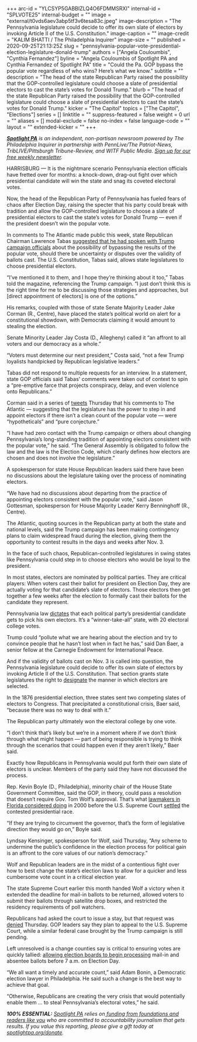 +++
arc-id = "YLCSYP5GABBIZLQ4O6FDMMSRXI"
internal-id = "SPLVOTE25"
internal-budget = ""
image = "external/t0vds6aev3abp5tf3v6tesa83c.jpeg"
image-description = "The Pennsylvania legislature could decide to offer its own slate of electors by invoking Article II of the U.S. Constitution."
image-caption = ""
image-credit = "KALIM BHATTI / The Philadelphia Inquirer"
image-size = ""
published = 2020-09-25T21:13:25Z
slug = "pennsylvania-popular-vote-presidential-election-legislature-donald-trump"
authors = ["Angela Couloumbis", "Cynthia Fernandez"]
byline = "Angela Couloumbis of Spotlight PA and Cynthia Fernandez of Spotlight PA"
title = "Could the Pa. GOP bypass the popular vote regardless of who wins? Here’s what we know."
subtitle = ""
description = "The head of the state Republican Party raised the possibility that the GOP-controlled legislature could choose a slate of presidential electors to cast the state’s votes for Donald Trump."
blurb = "The head of the state Republican Party raised the possibility that the GOP-controlled legislature could choose a slate of presidential electors to cast the state’s votes for Donald Trump."
kicker = "The Capitol"
topics = ["The Capitol", "Elections"]
series = []
linktitle = ""
suppress-featured = false
weight = 0
url = ""
aliases = []
modal-exclude = false
no-index = false
language-code = ""
layout = ""
extended-kicker = ""
+++

<a href="https://www.spotlightpa.org/"><i><b>Spotlight PA</b></i></a><i> is an independent, non-partisan newsroom powered by The Philadelphia Inquirer in partnership with PennLive/The Patriot-News, TribLIVE/Pittsburgh Tribune-Review, and WITF Public Media. </i><a href="https://www.spotlightpa.org/newsletters"><i>Sign up for our free weekly newsletter</i></a><i>.</i>

HARRISBURG — It is the nightmare scenario Pennsylvania election officials have fretted over for months: a knock-down, drag-out fight over which presidential candidate will win the state and snag its coveted electoral votes.

Now, the head of the Republican Party of Pennsylvania has fueled fears of chaos after Election Day, raising the specter that his party could break with tradition and allow the GOP-controlled legislature to choose a slate of presidential electors to cast the state’s votes for Donald Trump — even if the president doesn’t win the popular vote.

In comments to The Atlantic made public this week, state Republican Chairman Lawrence Tabas <a href="https://www.theatlantic.com/magazine/archive/2020/11/what-if-trump-refuses-concede/616424/">suggested that he had spoken with Trump campaign officials</a> about the possibility of bypassing the results of the popular vote, should there be uncertainty or disputes over the validity of ballots cast. The U.S. Constitution, Tabas said, allows state legislatures to choose presidential electors.

“I’ve mentioned it to them, and I hope they’re thinking about it too,” Tabas told the magazine, referencing the Trump campaign. “I just don’t think this is the right time for me to be discussing those strategies and approaches, but [direct appointment of electors] is one of the options.”

His remarks, coupled with those of state Senate Majority Leader Jake Corman (R., Centre), have placed the state’s political world on alert for a constitutional showdown, with Democrats claiming it would amount to stealing the election.

Senate Minority Leader Jay Costa (D., Allegheny) called it “an affront to all voters and our democracy as a whole.”

“Voters must determine our next president,” Costa said, “not a few Trump loyalists handpicked by Republican legislative leaders.”

<script src="https://www.spotlightpa.org/embed.js" async></script><div data-spl-embed-version="1" data-spl-src="https://www.spotlightpa.org/embeds/donate/?teaser_text=Spotlight%20PA%20provides%20essential%2C%20public-service%20journalism%20thanks%20to%20readers%20like%20you.%20Help%20us%20continue%20that%20work."></div>

Tabas did not respond to multiple requests for an interview. In a statement, state GOP officials said Tabas' comments were taken out of context to spin a “pre-emptive farce that projects conspiracy, delay, and even violence onto Republicans.”

Corman said in a series of <a href="https://twitter.com/jakecorman/status/1309276095984939010?s=21">tweets</a> Thursday that his comments to The Atlantic — suggesting that the legislature has the power to step in and appoint electors if there isn’t a clean count of the popular vote — were “hypotheticals” and “pure conjecture.”

“I have had zero contact with the Trump campaign or others about changing Pennsylvania’s long-standing tradition of appointing electors consistent with the popular vote,” he said. “The General Assembly is obligated to follow the law and the law is the Election Code, which clearly defines how electors are chosen and does not involve the legislature.”

A spokesperson for state House Republican leaders said there have been no discussions about the legislature taking over the process of nominating electors.

“We have had no discussions about departing from the practice of appointing electors consistent with the popular vote,” said Jason Gottesman, spokesperson for House Majority Leader Kerry Benninghoff (R., Centre).

The Atlantic, quoting sources in the Republican party at both the state and national levels, said the Trump campaign has been making contingency plans to claim widespread fraud during the election, giving them the opportunity to contest results in the days and weeks after Nov. 3.

In the face of such chaos, Republican-controlled legislatures in swing states like Pennsylvania could step in to choose electors who would be loyal to the president.

In most states, electors are nominated by political parties. They are critical players: When voters cast their ballot for president on Election Day, they are actually voting for that candidate’s slate of electors. Those electors then get together a few weeks after the election to formally cast their ballots for the candidate they represent. 

Pennsylvania law <a href="https://govt.westlaw.com/pac/Document/NE7FF6540343011DA8A989F4EECDB8638?transitionType=Default&contextData=(sc.Default)">dictates</a> that each political party’s presidential candidate gets to pick his own electors. It’s a “winner-take-all” state, with 20 electoral college votes.

Trump could “pollute what we are hearing about the election and try to convince people that he hasn’t lost when in fact he has,” said Dan Baer, a senior fellow at the Carnegie Endowment for International Peace.

And if the validity of ballots cast on Nov. 3 is called into question, the Pennsylvania legislature could decide to offer its own slate of electors by invoking Article II of the U.S. Constitution. That section grants state legislatures the right to <a href="https://constitutioncenter.org/interactive-constitution/interpretation/article-ii/clauses/350" target=_blank>designate</a> the manner in which electors are selected.

In the 1876 presidential election, three states sent two competing slates of electors to Congress. That precipitated a constitutional crisis, Baer said, “because there was no way to deal with it.”

The Republican party ultimately won the electoral college by one vote.

“I don’t think that’s likely but we’re in a moment where if we don’t think through what might happen — part of being responsible is trying to think through the scenarios that could happen even if they aren’t likely,” Baer said.

Exactly how Republicans in Pennsylvania would put forth their own slate of electors is unclear. Members of the party said they have not discussed the process.

Rep. Kevin Boyle (D., Philadelphia), minority chair of the House State Government Committee, said the GOP, in theory, could pass a resolution that doesn’t require Gov. Tom Wolf’s approval. That’s what <a href="https://www.nytimes.com/2000/12/12/us/contesting-vote-legislature-committees-approve-resolutions-allowing-florida.html" target="_blank">lawmakers in Florida considered doing</a> in 2000 before the U.S. Supreme Court <a href="https://constitutioncenter.org/blog/on-this-day-bush-v-gore-anniversary" target="_blank">settled</a> the contested presidential race.

“If they are trying to circumvent the governor, that’s the form of legislative direction they would go on,” Boyle said.

<script src="https://www.spotlightpa.org/embed.js" async></script><div data-spl-embed-version="1" data-spl-src="https://www.spotlightpa.org/embeds/newsletter/"></div>

Lyndsay Kensinger, spokesperson for Wolf, said Thursday, “Any scheme to undermine the public’s confidence in the election process for political gain is an affront to the core values of our nation’s democracy.”

Wolf and Republican leaders are in the midst of a contentious fight over how to best change the state’s election laws to allow for a quicker and less cumbersome vote count in a critical election year.

The state Supreme Court earlier this month handed Wolf a victory when it extended the deadline for mail-in ballots to be returned, allowed voters to submit their ballots through satellite drop boxes, and restricted the residency requirements of poll watchers.

Republicans had asked the court to issue a stay, but that request was <a href="http://web.archive.org/web/20201220214535/http://www.pacourts.us/assets/files/page-1305/file-10106.pdf">denied</a> Thursday. GOP leaders say they plan to appeal to the U.S. Supreme Court, while a similar federal case brought by the Trump campaign is still pending.

Left unresolved is a change counties say is critical to ensuring votes are quickly tallied: <a href="https://www.spotlightpa.org/news/2020/09/pa-election-november-supreme-court-mail-ballots-tom-wolf/">allowing election boards to begin processing</a> mail-in and absentee ballots before 7 a.m. on Election Day.

“We all want a timely and accurate count,” said Adam Bonin, a Democratic election lawyer in Philadelphia. He said such a change is the best way to achieve that goal.

“Otherwise, Republicans are creating the very crisis that would potentially enable them … to steal Pennsylvania’s electoral votes,” he said.

<i><b>100% ESSENTIAL:</b></i><i> </i><a href="https://www.spotlightpa.org/"><i>Spotlight PA</i></a><i> relies on</i><a href="https://www.spotlightpa.org/support"><i> funding from foundations and readers like you</i></a><i> who are committed to accountability journalism that gets results. If you value this reporting, please give a gift today at </i><a href="http://spotlightpa.org/donate"><i>spotlightpa.org/donate</i></a><i>.</i>
